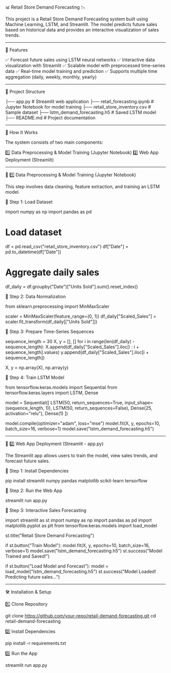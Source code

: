 📊 Retail Store Demand Forecasting 📉

This project is a Retail Store Demand Forecasting system built using Machine Learning, LSTM, and Streamlit. The model predicts future sales based on historical data and provides an interactive visualization of sales trends.


---

📌 Features

✅ Forecast future sales using LSTM neural networks
✅ Interactive data visualization with Streamlit
✅ Scalable model with preprocessed time-series data
✅ Real-time model training and prediction
✅ Supports multiple time aggregation (daily, weekly, monthly, yearly)


---

📂 Project Structure

├── app.py                     # Streamlit web application
├── retail_forecasting.ipynb    # Jupyter Notebook for model training
├── retail_store_inventory.csv  # Sample dataset
├── lstm_demand_forecasting.h5  # Saved LSTM model
├── README.md                   # Project documentation


---

🚀 How It Works

The system consists of two main components:

1️⃣ Data Preprocessing & Model Training (Jupyter Notebook)
2️⃣ Web App Deployment (Streamlit)


---

🔹 1️⃣ Data Preprocessing & Model Training (Jupyter Notebook)

This step involves data cleaning, feature extraction, and training an LSTM model.

🔸 Step 1: Load Dataset

import numpy as np
import pandas as pd

# Load dataset
df = pd.read_csv("retail_store_inventory.csv")
df["Date"] = pd.to_datetime(df["Date"])

# Aggregate daily sales
df_daily = df.groupby("Date")["Units Sold"].sum().reset_index()

🔸 Step 2: Data Normalization

from sklearn.preprocessing import MinMaxScaler

scaler = MinMaxScaler(feature_range=(0, 1))
df_daily["Scaled_Sales"] = scaler.fit_transform(df_daily[["Units Sold"]])

🔸 Step 3: Prepare Time-Series Sequences

sequence_length = 30
X, y = [], []
for i in range(len(df_daily) - sequence_length):
    X.append(df_daily["Scaled_Sales"].iloc[i : i + sequence_length].values)
    y.append(df_daily["Scaled_Sales"].iloc[i + sequence_length])

X, y = np.array(X), np.array(y)

🔸 Step 4: Train LSTM Model

from tensorflow.keras.models import Sequential
from tensorflow.keras.layers import LSTM, Dense

model = Sequential([
    LSTM(50, return_sequences=True, input_shape=(sequence_length, 1)),
    LSTM(50, return_sequences=False),
    Dense(25, activation="relu"),
    Dense(1)
])

model.compile(optimizer="adam", loss="mse")
model.fit(X, y, epochs=10, batch_size=16, verbose=1)
model.save("lstm_demand_forecasting.h5")


---

🔹 2️⃣ Web App Deployment (Streamlit - app.py)

The Streamlit app allows users to train the model, view sales trends, and forecast future sales.

🔸 Step 1: Install Dependencies

pip install streamlit numpy pandas matplotlib scikit-learn tensorflow

🔸 Step 2: Run the Web App

streamlit run app.py

🔸 Step 3: Interactive Sales Forecasting

import streamlit as st
import numpy as np
import pandas as pd
import matplotlib.pyplot as plt
from tensorflow.keras.models import load_model

st.title("Retail Store Demand Forecasting")

if st.button("Train Model"):
    model.fit(X, y, epochs=10, batch_size=16, verbose=1)
    model.save("lstm_demand_forecasting.h5")
    st.success("Model Trained and Saved!")

if st.button("Load Model and Forecast"):
    model = load_model("lstm_demand_forecasting.h5")
    st.success("Model Loaded! Predicting future sales...")


---

🛠 Installation & Setup

1️⃣ Clone Repository

git clone https://github.com/your-repo/retail-demand-forecasting.git
cd retail-demand-forecasting

2️⃣ Install Dependencies

pip install -r requirements.txt

3️⃣ Run the App

streamlit run app.py
